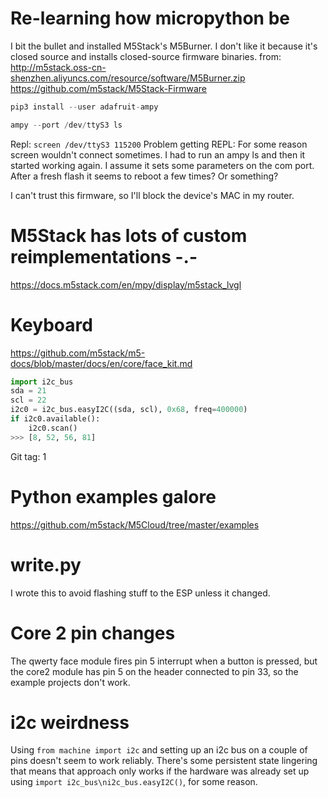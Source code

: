 # Re-learning how micropython be

I bit the bullet and installed M5Stack's M5Burner. I don't like it because it's closed source and
installs closed-source firmware binaries.
from: http://m5stack.oss-cn-shenzhen.aliyuncs.com/resource/software/M5Burner.zip
https://github.com/m5stack/M5Stack-Firmware

```python
pip3 install --user adafruit-ampy

ampy --port /dev/ttyS3 ls
```
Repl: `screen /dev/ttyS3 115200`
Problem getting REPL: For some reason screen wouldn't connect sometimes. I had to run an ampy ls
and then it started working again. I assume it sets some parameters on the com port. After a fresh
flash it seems to reboot a few times? Or something?

I can't trust this firmware, so I'll block the device's MAC in my router.

# M5Stack has lots of custom reimplementations -.-

https://docs.m5stack.com/en/mpy/display/m5stack_lvgl

# Keyboard

https://github.com/m5stack/m5-docs/blob/master/docs/en/core/face_kit.md

```python
import i2c_bus
sda = 21
scl = 22
i2c0 = i2c_bus.easyI2C((sda, scl), 0x68, freq=400000)
if i2c0.available():
    i2c0.scan()
>>> [8, 52, 56, 81]
```
Git tag: 1

# Python examples galore

https://github.com/m5stack/M5Cloud/tree/master/examples

# write.py

I wrote this to avoid flashing stuff to the ESP unless it changed.

# Core 2 pin changes

The qwerty face module fires pin 5 interrupt when a button is pressed, but the core2 module
has pin 5 on the header connected to pin 33, so the example projects don't work.

# i2c weirdness

Using `from machine import i2c` and setting up an i2c bus on a couple of pins doesn't seem to work
reliably. There's some persistent state lingering that means that approach only works if the hardware
was already set up using `import i2c_bus\ni2c_bus.easyI2C()`, for some reason.